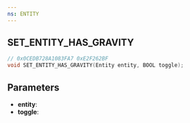 ```yaml
---
ns: ENTITY
---
```

## SET_ENTITY_HAS_GRAVITY

```c
// 0x0CEDB728A1083FA7 0xE2F262BF
void SET_ENTITY_HAS_GRAVITY(Entity entity, BOOL toggle);
```

## Parameters
* **entity**:
* **toggle**:
